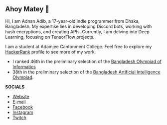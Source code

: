 ## Ahoy Matey 🗿

Hi, I am Adnan Adib, a 17-year-old indie programmer from Dhaka, Bangladesh. My expertise lies in developing Discord bots, working with hash encryptions, and creating APIs. Currently, I am delving into Deep Learning, focusing on TensorFlow projects.

I am a student at Adamjee Cantonment College. Feel free to explore my [HackerRank](https://www.hackerrank.com/profile/erroradib) profile to see more of my work.

- I ranked 46th in the preliminary selection of the [Bangladesh Olympiad of Informatics](https://olympiad.org.bd)
- 38th in the preliminary selection of the [Bangladesh Artificial Intelligence Olympiad](https://toph.co/c/bd-artificial-intelligence-olympiad-preliminary/standings).

**SOCIALS**
- [Website](https://erroradib.xyz/)
- [E-mail](mailto:adnanadib001@gmail.com)
- [Facebook](https://facebook.com/erroradib)
- [Instagram](https://facebook.com/error_adib)
- [Twitch](https://www.twitch.tv/errorsensei)


